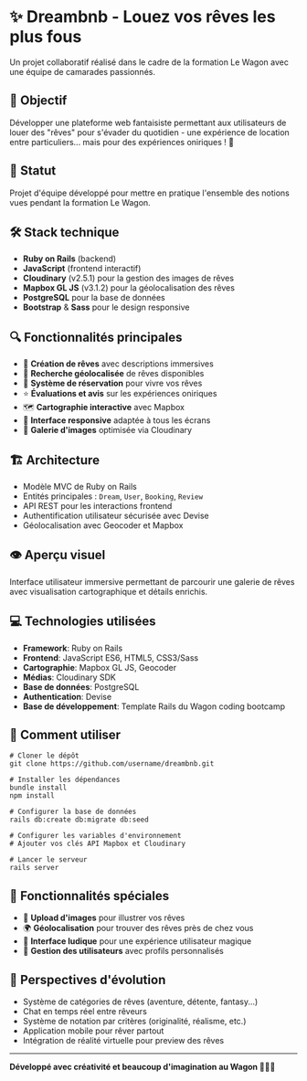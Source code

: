 # ✨ Dreambnb - Louez vos rêves les plus fous

Un projet collaboratif réalisé dans le cadre de la formation Le Wagon avec une équipe de camarades passionnés.

## 🎯 Objectif
Développer une plateforme web fantaisiste permettant aux utilisateurs de louer des "rêves" pour s'évader du quotidien - une expérience de location entre particuliers... mais pour des expériences oniriques ! 🌙

## 🚧 Statut
Projet d'équipe développé pour mettre en pratique l'ensemble des notions vues pendant la formation Le Wagon.

## 🛠️ Stack technique
- **Ruby on Rails** (backend)
- **JavaScript** (frontend interactif)
- **Cloudinary** (v2.5.1) pour la gestion des images de rêves
- **Mapbox GL JS** (v3.1.2) pour la géolocalisation des rêves
- **PostgreSQL** pour la base de données
- **Bootstrap** & **Sass** pour le design responsive

## 🔍 Fonctionnalités principales
- 💭 **Création de rêves** avec descriptions immersives
- 🔎 **Recherche géolocalisée** de rêves disponibles
- 📅 **Système de réservation** pour vivre vos rêves
- ⭐ **Évaluations et avis** sur les expériences oniriques
- 🗺️ **Cartographie interactive** avec Mapbox
- 📱 **Interface responsive** adaptée à tous les écrans
- 📸 **Galerie d'images** optimisée via Cloudinary

## 🏗️ Architecture
- Modèle MVC de Ruby on Rails
- Entités principales : `Dream`, `User`, `Booking`, `Review`
- API REST pour les interactions frontend
- Authentification utilisateur sécurisée avec Devise
- Géolocalisation avec Geocoder et Mapbox

## 👁️ Aperçu visuel
Interface utilisateur immersive permettant de parcourir une galerie de rêves avec visualisation cartographique et détails enrichis.

## 💻 Technologies utilisées
- **Framework**: Ruby on Rails
- **Frontend**: JavaScript ES6, HTML5, CSS3/Sass
- **Cartographie**: Mapbox GL JS, Geocoder
- **Médias**: Cloudinary SDK
- **Base de données**: PostgreSQL
- **Authentication**: Devise
- **Base de développement**: Template Rails du Wagon coding bootcamp

## 🚦 Comment utiliser
```shell script
# Cloner le dépôt
git clone https://github.com/username/dreambnb.git

# Installer les dépendances
bundle install
npm install

# Configurer la base de données
rails db:create db:migrate db:seed

# Configurer les variables d'environnement
# Ajouter vos clés API Mapbox et Cloudinary

# Lancer le serveur
rails server
```


## 🌟 Fonctionnalités spéciales
- 🎨 **Upload d'images** pour illustrer vos rêves
- 🌍 **Géolocalisation** pour trouver des rêves près de chez vous
- 💫 **Interface ludique** pour une expérience utilisateur magique
- 🔐 **Gestion des utilisateurs** avec profils personnalisés

## 🔮 Perspectives d'évolution
- Système de catégories de rêves (aventure, détente, fantasy...)
- Chat en temps réel entre rêveurs
- Système de notation par critères (originalité, réalisme, etc.)
- Application mobile pour rêver partout
- Intégration de réalité virtuelle pour preview des rêves

---

**Développé avec créativité et beaucoup d'imagination au Wagon 🚂💭✨**